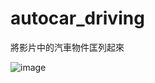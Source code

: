# autocar_driving
將影片中的汽車物件匡列起來

![image](https://github.com/lontzumon/car_object_detection/assets/100392818/6cbb93c2-8bc3-4652-981c-c34703e3254f)
